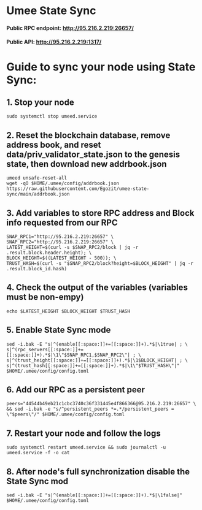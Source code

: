 # Umee State Sync

#### Public RPC endpoint: http://95.216.2.219:26657/  
#### Public API: http://95.216.2.219:1317/

# Guide to sync your node using State Sync:

## 1. Stop your node  

```
sudo systemctl stop umeed.service
```

## 2. Reset the blockchain database, remove address book, and reset data/priv_validator_state.json to the genesis state, then download new addrbook.json
```
umeed unsafe-reset-all
wget -qO $HOME/.umee/config/addrbook.json https://raw.githubusercontent.com/Egozit/umee-state-sync/main/addrbook.json
```  

## 3. Add variables to store RPC address and Block info requested from our RPC
```
SNAP_RPC1="http://95.216.2.219:26657" \
SNAP_RPC2="http://95.216.2.219:26657" \
LATEST_HEIGHT=$(curl -s $SNAP_RPC2/block | jq -r .result.block.header.height); \
BLOCK_HEIGHT=$((LATEST_HEIGHT - 500)); \
TRUST_HASH=$(curl -s "$SNAP_RPC2/block?height=$BLOCK_HEIGHT" | jq -r .result.block_id.hash)
```

## 4. Check the output of the variables (variables must be non-empy)
```
echo $LATEST_HEIGHT $BLOCK_HEIGHT $TRUST_HASH
```

## 5. Enable State Sync mode
```
sed -i.bak -E "s|^(enable[[:space:]]+=[[:space:]]+).*$|\1true| ; \
s|^(rpc_servers[[:space:]]+=[[:space:]]+).*$|\1\"$SNAP_RPC1,$SNAP_RPC2\"| ; \
s|^(trust_height[[:space:]]+=[[:space:]]+).*$|\1$BLOCK_HEIGHT| ; \
s|^(trust_hash[[:space:]]+=[[:space:]]+).*$|\1\"$TRUST_HASH\"|" $HOME/.umee/config/config.toml
```

## 6. Add our RPC as a persistent peer
```
peers="44544b49eb21c1cbc3740c36f331445e4f866366@95.216.2.219:26657" \
&& sed -i.bak -e "s/^persistent_peers *=.*/persistent_peers = \"$peers\"/" $HOME/.umee/config/config.toml 
```

## 7. Restart your node and follow the logs
```
sudo systemctl restart umeed.service && sudo journalctl -u umeed.service -f -o cat
```

## 8. After node's full synchronization disable the State Sync mod
```
sed -i.bak -E "s|^(enable[[:space:]]+=[[:space:]]+).*$|\1false|" $HOME/.umee/config/config.toml
```
